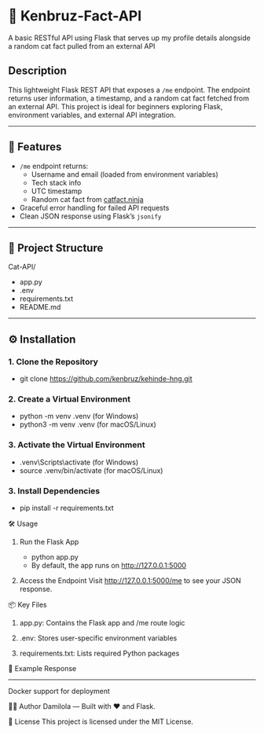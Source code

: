 # 🐾 Kenbruz-Fact-API
A basic RESTful API using Flask that serves up my profile details alongside a random cat fact pulled from an external API

## Description

This lightweight Flask REST API that exposes a `/me` endpoint. The endpoint returns user information, a timestamp,
and a random cat fact fetched from an external API. This project is ideal for beginners exploring Flask, environment 
variables, and external API integration.

---

## 🚀 Features

- `/me` endpoint returns:
  - Username and email (loaded from environment variables)
  - Tech stack info
  - UTC timestamp
  - Random cat fact from [catfact.ninja](https://catfact.ninja)
- Graceful error handling for failed API requests
- Clean JSON response using Flask’s `jsonify`

---

## 🧱 Project Structure

Cat-API/
  - app.py 
  - .env 
  - requirements.txt 
  - README.md

---

## ⚙️ Installation

### 1. Clone the Repository
  - git clone https://github.com/kenbruz/kehinde-hng.git

### 2. Create a Virtual Environment
  - python -m venv .venv (for Windows)
  - python3 -m venv .venv (for macOS/Linux)

### 3. Activate the Virtual Environment
  - .venv\Scripts\activate (for Windows)
  - source .venv/bin/activate (for macOS/Linux)

### 3. Install Dependencies
  - pip install -r requirements.txt


🛠️ Usage
1. Run the Flask App
   - python app.py
   - By default, the app runs on http://127.0.0.1:5000

2. Access the Endpoint
Visit http://127.0.0.1:5000/me to see your JSON response.

📦 Key Files
1. app.py: Contains the Flask app and /me route logic

2. .env: Stores user-specific environment variables

3. requirements.txt: Lists required Python packages

🧪 Example Response

---
Docker support for deployment

🧑‍💻 Author
Damilola — Built with ❤️ and Flask.

📄 License
This project is licensed under the MIT License.

